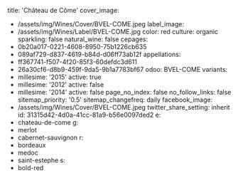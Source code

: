 title: 'Château de Côme'
cover_image:
  - /assets/img/Wines/Cover/BVEL-COME.jpeg
label_image:
  - /assets/img/Wines/Label/BVEL-COME.jpg
color: red
culture: organic
sparkling: false
natural_wine: false
cepages:
  - 0b20a017-0221-4608-8950-75b1226cb635
  - 089af729-d837-4619-b84d-d06ff73ab12f
appellations:
  - ff367741-f507-4f20-85f3-60defdc3d611
  - 26a30cf6-d8b9-459f-9da5-9b1a7783bf67
odoo: BVEL-COME
variants:
  -
    millesime: '2015'
    active: true
  -
    millesime: '2012'
    active: false
  -
    millesime: '2014'
    active: false
page_no_index: false
no_follow_links: false
sitemap_priority: '0.5'
sitemap_changefreq: daily
facebook_image:
  - /assets/img/Wines/Cover/BVEL-COME.jpeg
twitter_share_setting: inherit
id: 31315d42-4d0a-41cc-81a9-b56e0097ded2
e:
  - chateau-de-come
g:
  - merlot
  - cabernet-sauvignon
r:
  - bordeaux
  - medoc
  - saint-estephe
s:
  - bold-red
